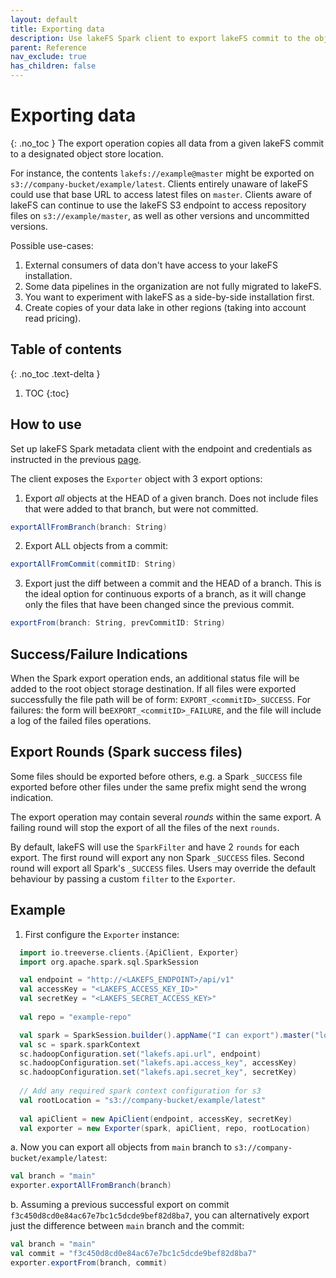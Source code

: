 ```yaml
---
layout: default
title: Exporting data
description: Use lakeFS Spark client to export lakeFS commit to the object store. 
parent: Reference
nav_exclude: true
has_children: false
---
```


# Exporting data
{: .no_toc }
The export operation copies all data from a given lakeFS commit to 
a designated object store location.

For instance, the contents `lakefs://example@master` might be exported on
`s3://company-bucket/example/latest`.  Clients entirely unaware of lakeFS could use that
base URL to access latest files on `master`.  Clients aware of lakeFS can continue to use
the lakeFS S3 endpoint to access repository files on `s3://example/master`, as well as
other versions and uncommitted versions.

Possible use-cases:
1. External consumers of data don't have access to your lakeFS installation.
1. Some data pipelines in the organization are not fully migrated to lakeFS.
1. You want to experiment with lakeFS as a side-by-side installation first.
1. Create copies of your data lake in other regions (taking into account read pricing).

## Table of contents
{: .no_toc .text-delta }

1. TOC
{:toc}

## How to use

Set up lakeFS Spark metadata client with the endpoint and credentials as instructed in the previous [page](./spark-client.md).

The client exposes the `Exporter` object with 3 export options:

1. Export *all* objects at the HEAD of a given branch. Does not include
files that were added to that branch, but were not committed.
   
```scala
exportAllFromBranch(branch: String)
```

2. Export ALL objects from a commit:

```scala
exportAllFromCommit(commitID: String)
```

3. Export just the diff between a commit and the HEAD of a branch.
This is the ideal option for continuous exports of a branch, as it will change only the files
that have been changed since the previous commit.

```scala
exportFrom(branch: String, prevCommitID: String)
```   

## Success/Failure Indications
When the Spark export operation ends, an additional status file will be added to the root 
object storage destination.
If all files were exported successfully the file path will be of form: `EXPORT_<commitID>_SUCCESS`.
For failures: the form will be`EXPORT_<commitID>_FAILURE`, and the file will include a log of the failed files operations.

## Export Rounds (Spark success files)
Some files should be exported before others, e.g. a Spark `_SUCCESS` file exported before other files under
the same prefix might send the wrong indication.

The export operation may contain several *rounds* within the same export.
A failing round will stop the export of all the files of the next `rounds`.

By default, lakeFS will use the `SparkFilter` and have 2 `rounds` for each export.
The first round will export any non Spark `_SUCCESS` files. Second round will export all Spark's `_SUCCESS` files.
Users may override the default behaviour by passing a custom `filter` to the `Exporter`.  

## Example

1. First configure the `Exporter` instance:

 ```scala
   import io.treeverse.clients.{ApiClient, Exporter}
   import org.apache.spark.sql.SparkSession

   val endpoint = "http://<LAKEFS_ENDPOINT>/api/v1"
   val accessKey = "<LAKEFS_ACCESS_KEY_ID>"
   val secretKey = "<LAKEFS_SECRET_ACCESS_KEY>"
   
   val repo = "example-repo"

   val spark = SparkSession.builder().appName("I can export").master("local").getOrCreate()
   val sc = spark.sparkContext
   sc.hadoopConfiguration.set("lakefs.api.url", endpoint)
   sc.hadoopConfiguration.set("lakefs.api.access_key", accessKey)
   sc.hadoopConfiguration.set("lakefs.api.secret_key", secretKey)
   
   // Add any required spark context configuration for s3 
   val rootLocation = "s3://company-bucket/example/latest"
   
   val apiClient = new ApiClient(endpoint, accessKey, secretKey)
   val exporter = new Exporter(spark, apiClient, repo, rootLocation)
 
 ```

a. Now you can export all objects from `main` branch to `s3://company-bucket/example/latest`:

```scala
val branch = "main"
exporter.exportAllFromBranch(branch)
```

b. Assuming a previous successful export on commit `f3c450d8cd0e84ac67e7bc1c5dcde9bef82d8ba7`,
you can alternatively export just the difference between `main` branch and the commit:

```scala
val branch = "main"
val commit = "f3c450d8cd0e84ac67e7bc1c5dcde9bef82d8ba7"
exporter.exportFrom(branch, commit)
```

